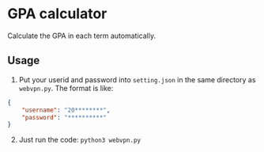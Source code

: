 # GPA calculator

Calculate the GPA in each term automatically.

## Usage

1. Put your userid and password into `setting.json` in the same directory as `webvpn.py`. The format is like:
  ```json
  {
      "username": "20********",
      "password": "**********"
  }
  ```
2. Just run the code: `python3 webvpn.py`
